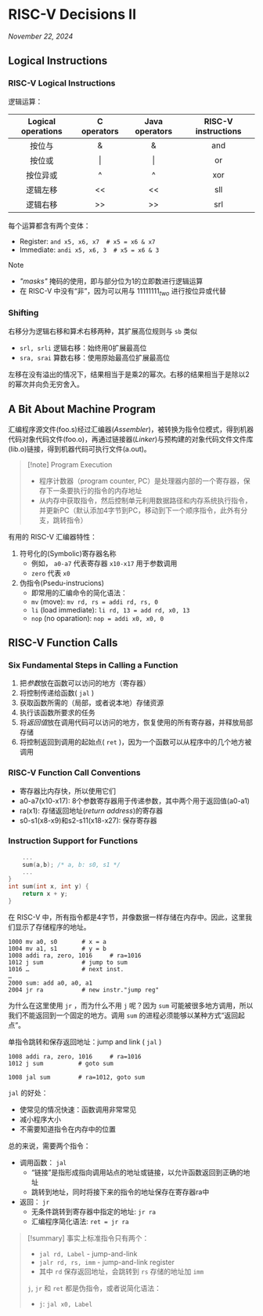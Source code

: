 # RISC-V Decisions II

*November 22, 2024*

## Logical Instructions

### RISC-V Logical Instructions

逻辑运算：

| Logical operations | C operators | Java operators | RISC-V instructions |
| :----------------: | :---------: | :------------: | :-----------------: |
| 按位与                |      &      |       &        |         and         |
| 按位或                |     \|      |       \|       |         or          |
| 按位异或               |      ^      |       ^        |         xor         |
| 逻辑左移               |     <<      |       <<       |         sll         |
| 逻辑右移               |     >>      |       >>       |         srl         |
 
每个运算都含有两个变体：

- Register: `and x5, x6, x7  # x5 = x6 & x7`
- Immediate: `andi x5, x6, 3  # x5 = x6 & 3` 

> [!note]
>- *"masks"* 掩码的使用，即与部分位为1的立即数进行逻辑运算
>- 在 RISC-V 中没有“非”，因为可以用与 $11111111_{two}$ 进行按位异或代替

### Shifting

右移分为逻辑右移和算术右移两种，其扩展高位规则与 `sb` 类似

-  `srl, srli` 逻辑右移：始终用0扩展最高位
-  `sra, srai` 算数右移：使用原始最高位扩展最高位

左移在没有溢出的情况下，结果相当于是乘2的幂次。右移的结果相当于是除以2的幂次并向负无穷舍入。

## A Bit About Machine Program

汇编程序源文件(foo.s)经过汇编器(*Assembler*)，被转换为指令位模式，得到机器代码对象代码文件(foo.o)，再通过链接器(*Linker*)与预构建的对象代码文件文件库(lib.o)链接，得到机器代码可执行文件(a.out)。

> [!note] Program Execution
>- 程序计数器（program counter, PC）是处理器内部的一个寄存器，保存下一条要执行的指令的内存地址
>- 从内存中获取指令，然后控制单元利用数据路径和内存系统执行指令，并更新PC（默认添加4字节到PC，移动到下一个顺序指令，此外有分支，跳转指令）

有用的 RISC-V 汇编器特性：

1. 符号化的(Symbolic)寄存器名称
	- 例如， `a0-a7` 代表寄存器 `x10-x17` 用于参数调用
	-  `zero` 代表 `x0` 
2. 伪指令(Psedu-instrucions)
	- 即常用的汇编命令的简化语法：
	-  `mv` (move): `mv rd, rs = addi rd, rs, 0`
	-  `li` (load immediate): `li rd, 13 = add rd, x0, 13`
	-  `nop` (no oparation): `nop = addi x0, x0, 0`

## RISC-V Function Calls

### Six Fundamental Steps in Calling a Function

1. 把*参数*放在函数可以访问的地方（寄存器）
2. 将控制传递给函数( `jal` )
3. 获取函数所需的（局部，或者说本地）存储资源
4. 执行该函数所要求的任务  
5. 将*返回值*放在调用代码可以访问的地方，恢复使用的所有寄存器，并释放局部存储
6. 将控制返回到调用的起始点( `ret` )，因为一个函数可以从程序中的几个地方被调用

### RISC-V Function Call Conventions

- 寄存器比内存快，所以使用它们
- a0-a7(x10-x17): 8个参数寄存器用于传递参数，其中两个用于返回值(a0-a1)
- ra(x1): 存储返回地址(*return address*)的寄存器
- s0-s1(x8-x9)和s2-s11(x18-x27): 保存寄存器

### Instruction Support for Functions

```C
	...
	sum(a,b); /* a, b: s0, s1 */ 
	... 
} 
int sum(int x, int y) {
	return x + y; 
}
```

在 RISC-V 中，所有指令都是4字节，并像数据一样存储在内存中。因此，这里我们显示了存储程序的地址。

```
1000 mv a0, s0       # x = a 
1004 mv a1, s1       # y = b 
1008 addi ra, zero, 1016     # ra=1016 
1012 j sum           # jump to sum    
1016 …               # next inst.
… 
2000 sum: add a0, a0, a1 
2004 jr ra           # new instr."jump reg"
```

为什么在这里使用 `jr` ，而为什么不用 `j` 呢？因为 `sum` 可能被很多地方调用，所以我们不能返回到一个固定的地方。调用 `sum` 的进程必须能够以某种方式“返回起点”。

单指令跳转和保存返回地址：jump and link ( `jal` )

```
1008 addi ra, zero, 1016     # ra=1016 
1012 j sum          # goto sum

1008 jal sum        # ra=1012, goto sum
```

`jal` 的好处：

- 使常见的情况快速：函数调用非常常见  
- 减小程序大小  
- 不需要知道指令在内存中的位置

总的来说，需要两个指令：

- 调用函数： `jal` 
	- “链接”是指形成指向调用站点的地址或链接，以允许函数返回到正确的地址  
	- 跳转到地址，同时将接下来的指令的地址保存在寄存器ra中
- 返回： `jr`
	- 无条件跳转到寄存器中指定的地址: `jr ra` 
	- 汇编程序简化语法: `ret = jr ra`

> [!summary]
> 事实上标准指令只有两个：
> - `jal rd, Label` - jump-and-link
> - `jalr rd, rs, imm` - jump-and-link register
> - 其中 `rd` 保存返回地址，会跳转到 `rs` 存储的地址加 `imm`  
> 
> `j`, `jr` 和 `ret` 都是伪指令，或者说简化语法：
> - `j`: `jal x0, Label` 
